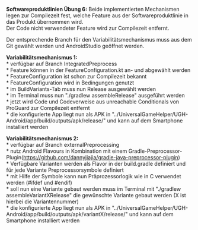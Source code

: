 **Softwareproduktlinien Übung 6:**
  Beide implementierten Mechanismen legen zur Compilezeit fest, welche Feature aus der Softwareproduktlinie
  in das Produkt übernommen wird.   
  Der Code nicht verwendeter Feature wird zur Compilezeit entfernt.

Der entsprechende Branch für den Variabilitätsmechanismus muss aus dem Git gewählt werden und AndroidStudio geöffnet werden.

**Variabilitätsmechanismus 1:**  
    * verfügbar auf Branch IntegratedPreprocess  
    * Feature können in der FeatureConfiguration.kt an- und abgewählt werden  
    * FeatureConfiguration ist schon zur Compilezeit bekannt  
    * FeatureConfiguration wird in Bedingungen genutzt  
    * im BuildVariants-Tab muss nun Release ausgewählt werden  
    * im Terminal muss nun "./gradlew assembleRelease" ausgeführt werden  
    * jetzt wird Code und Codeverweise aus unreachable Conditionals von ProGuard zur Compilezeit entfernt  
    * die konfigurierte App liegt nun als APK in "../UniversalGameHelper/UGH-Android/app/build/outputs/apk/release/" und kann auf dem Smartphone installiert werden  
    
    
**Variabilitätsmechanismus 2:**  
    * verfügbar auf Branch externalPreprocessing  
    * nutz Android Flavours in Kombination mit einem Gradle-Preprocessor-Plugin(https://github.com/dannyjiajia/gradle-java-preprocessor-plugin)  
    * Verfügbare Varianten werden als Flavor in der build.gradle definiert und für jede Variante Preprocessorsymbole definiert  
    * mit Hilfe der Symbole kann nun Präprozessorlogik wie in C verwendet werden (#ifdef und #endif)  
    * soll nun eine Variante gebaut werden muss im Terminal mit "./gradlew assembleVariantXRelease" die gewünschte Variante gebaut werden
      (X ist hierbei die Variantennummer)  
    * die konfigurierte App liegt nun als APK in "../UniversalGameHelper/UGH-Android/app/build/outputs/apk/variantX/release/" und kann auf dem Smartphone installiert werden  
